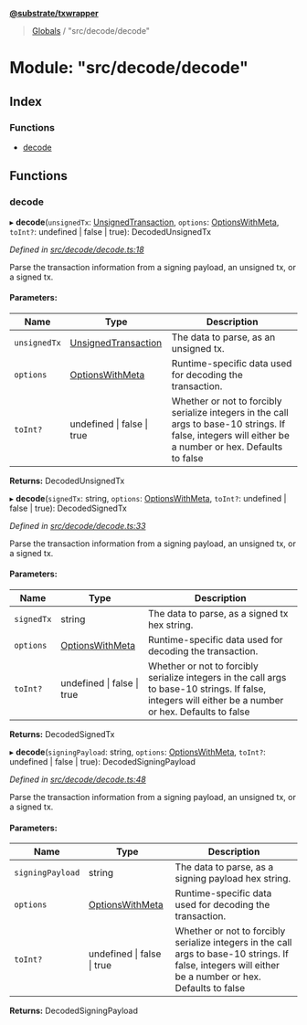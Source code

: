 **[@substrate/txwrapper](../README.md)**

> [Globals](../globals.md) / "src/decode/decode"

# Module: "src/decode/decode"

## Index

### Functions

* [decode](_src_decode_decode_.md#decode)

## Functions

### decode

▸ **decode**(`unsignedTx`: [UnsignedTransaction](../interfaces/_src_util_types_.unsignedtransaction.md), `options`: [OptionsWithMeta](../interfaces/_src_util_types_.optionswithmeta.md), `toInt?`: undefined \| false \| true): DecodedUnsignedTx

*Defined in [src/decode/decode.ts:18](https://github.com/paritytech/txwrapper/blob/18c85e5/src/decode/decode.ts#L18)*

Parse the transaction information from a signing payload, an unsigned tx, or a signed tx.

#### Parameters:

Name | Type | Description |
------ | ------ | ------ |
`unsignedTx` | [UnsignedTransaction](../interfaces/_src_util_types_.unsignedtransaction.md) | The data to parse, as an unsigned tx. |
`options` | [OptionsWithMeta](../interfaces/_src_util_types_.optionswithmeta.md) | Runtime-specific data used for decoding the transaction. |
`toInt?` | undefined \| false \| true | Whether or not to forcibly serialize integers in the call args to base-10 strings. If false, integers will either be a number or hex. Defaults to false  |

**Returns:** DecodedUnsignedTx

▸ **decode**(`signedTx`: string, `options`: [OptionsWithMeta](../interfaces/_src_util_types_.optionswithmeta.md), `toInt?`: undefined \| false \| true): DecodedSignedTx

*Defined in [src/decode/decode.ts:33](https://github.com/paritytech/txwrapper/blob/18c85e5/src/decode/decode.ts#L33)*

Parse the transaction information from a signing payload, an unsigned tx, or a signed tx.

#### Parameters:

Name | Type | Description |
------ | ------ | ------ |
`signedTx` | string | The data to parse, as a signed tx hex string. |
`options` | [OptionsWithMeta](../interfaces/_src_util_types_.optionswithmeta.md) | Runtime-specific data used for decoding the transaction. |
`toInt?` | undefined \| false \| true | Whether or not to forcibly serialize integers in the call args to base-10 strings. If false, integers will either be a number or hex. Defaults to false  |

**Returns:** DecodedSignedTx

▸ **decode**(`signingPayload`: string, `options`: [OptionsWithMeta](../interfaces/_src_util_types_.optionswithmeta.md), `toInt?`: undefined \| false \| true): DecodedSigningPayload

*Defined in [src/decode/decode.ts:48](https://github.com/paritytech/txwrapper/blob/18c85e5/src/decode/decode.ts#L48)*

Parse the transaction information from a signing payload, an unsigned tx, or a signed tx.

#### Parameters:

Name | Type | Description |
------ | ------ | ------ |
`signingPayload` | string | The data to parse, as a signing payload hex string. |
`options` | [OptionsWithMeta](../interfaces/_src_util_types_.optionswithmeta.md) | Runtime-specific data used for decoding the transaction. |
`toInt?` | undefined \| false \| true | Whether or not to forcibly serialize integers in the call args to base-10 strings. If false, integers will either be a number or hex. Defaults to false  |

**Returns:** DecodedSigningPayload
